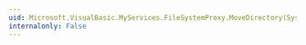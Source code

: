 ```yaml
---
uid: Microsoft.VisualBasic.MyServices.FileSystemProxy.MoveDirectory(System.String,System.String,Microsoft.VisualBasic.FileIO.UIOption,Microsoft.VisualBasic.FileIO.UICancelOption)
internalonly: False
---
```

